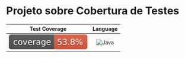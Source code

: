 # Projeto sobre Cobertura de Testes

| Test Coverage | Language |
|:-------------:|:--------:|
|![Coverage](.github/badges/jacoco.svg)|![Java](https://img.shields.io/badge/java-%23ED8B00.svg?style=for-the-badge&logo=openjdk&logoColor=white)|
